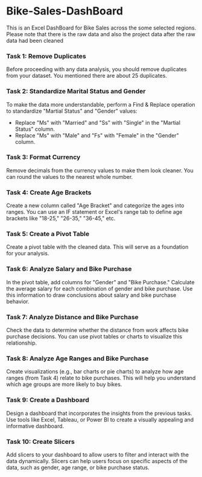 # Bike-Sales-DashBoard
This is an Excel DashBoard for Bike Sales across the  some selected regions.
Please note that there is the raw data and  also the project data after the raw data had been cleaned


### Task 1: Remove Duplicates

Before proceeding with any data analysis, you should remove duplicates from your dataset. You mentioned there are about 25 duplicates.

### Task 2: Standardize Marital Status and Gender

To make the data more understandable, perform a Find & Replace operation to standardize "Martial Status" and "Gender" values:
- Replace "Ms" with "Married" and "Ss" with "Single" in the "Martial Status" column.
- Replace "Ms" with "Male" and "Fs" with "Female" in the "Gender" column.

### Task 3: Format Currency

Remove decimals from the currency values to make them look cleaner. You can round the values to the nearest whole number.

### Task 4: Create Age Brackets

Create a new column called "Age Bracket" and categorize the ages into ranges. You can use an IF statement or Excel's range tab to define age brackets like "18-25," "26-35," "36-45," etc.

### Task 5: Create a Pivot Table

Create a pivot table with the cleaned data. This will serve as a foundation for your analysis.

### Task 6: Analyze Salary and Bike Purchase

In the pivot table, add columns for "Gender" and "Bike Purchase." Calculate the average salary for each combination of gender and bike purchase. Use this information to draw conclusions about salary and bike purchase behavior.

### Task 7: Analyze Distance and Bike Purchase

Check the data to determine whether the distance from work affects bike purchase decisions. You can use pivot tables or charts to visualize this relationship.

### Task 8: Analyze Age Ranges and Bike Purchase

Create visualizations (e.g., bar charts or pie charts) to analyze how age ranges (from Task 4) relate to bike purchases. This will help you understand which age groups are more likely to buy bikes.

### Task 9: Create a Dashboard

Design a dashboard that incorporates the insights from the previous tasks. Use tools like Excel, Tableau, or Power BI to create a visually appealing and informative dashboard.

### Task 10: Create Slicers

Add slicers to your dashboard to allow users to filter and interact with the data dynamically. Slicers can help users focus on specific aspects of the data, such as gender, age range, or bike purchase status.

